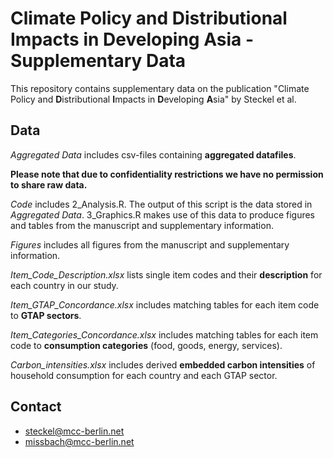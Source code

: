 # Climate Policy and Distributional Impacts in Developing Asia - Supplementary Data

This repository contains supplementary data on the publication "Climate Policy and **D**istributional **I**mpacts in **D**eveloping **A**sia" by Steckel et al.

## Data

*Aggregated Data* includes csv-files containing **aggregated datafiles**. 

**Please note that due to confidentiality restrictions we have no permission to share raw data.**

*Code* includes 2_Analysis.R. The output of this script is the data stored in *Aggregated Data*. 3_Graphics.R makes use of this data to produce figures and tables from the manuscript and supplementary information.

*Figures* includes all figures from the manuscript and supplementary information.

*Item_Code_Description.xlsx* lists single item codes and their **description** for each country in our study.

*Item_GTAP_Concordance.xlsx* includes matching tables for each item code to **GTAP sectors**.

*Item_Categories_Concordance.xlsx* includes matching tables for each item code to **consumption categories** (food, goods, energy, services).

*Carbon_intensities.xlsx* includes derived **embedded carbon intensities** of household consumption for each country and each GTAP sector.

## Contact
- steckel@mcc-berlin.net
- missbach@mcc-berlin.net
